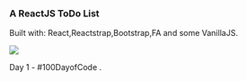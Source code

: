 <h3>A ReactJS ToDo List</h3>
<p>Built with: React,Reactstrap,Bootstrap,FA and some VanillaJS.</p>
<img src="https://i.imgur.com/dx20cXW.png">

<p>Day 1 - #100DayofCode .</p>
